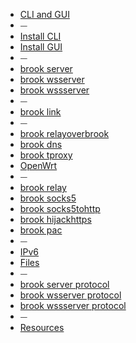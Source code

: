 -   [CLI and GUI](README.md)
-   ⏤
-   [Install CLI](install-cli.md)
-   [Install GUI](install-gui-client.md)
-   ⏤
-   [brook server](brook-server.md)
-   [brook wsserver](brook-wsserver.md)
-   [brook wssserver](brook-wssserver.md)
-   ⏤
-   [brook link](brook-link.md)
-   ⏤
-   [brook relayoverbrook](brook-relayoverbrook.md)
-   [brook dns](brook-dns.md)
-   [brook tproxy](brook-tproxy.md)
-   [OpenWrt](brook-tproxy-gui.md)
-   ⏤
-   [brook relay](brook-relay.md)
-   [brook socks5](brook-socks5.md)
-   [brook socks5tohttp](brook-socks5tohttp.md)
-   [brook hijackhttps](brook-hijackhttps.md)
-   [brook pac](brook-pac.md)
-   ⏤
-   [IPv6](ipv6.md)
-   [Files](files.md)
-   ⏤
-   [brook server protocol](brook-server-protocol.md)
-   [brook wsserver protocol](brook-wsserver-protocol.md)
-   [brook wssserver protocol](brook-wssserver-protocol.md)
-   ⏤
-   [Resources](resources.md)

